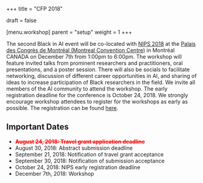 +++
title = "CFP 2018"

draft = false

[menu.workshop]
  parent = "setup"
  weight = 1
+++

The second Black in AI event will be co-located with [NIPS 2018](https://nips.cc/) at the [Palais des Congrès de Montréal (Montreal Convention Centre)](https://congresmtl.com/)  in Montréal CANADA on December 7th from 1:00pm to 6:00pm. The workshop will feature invited talks from prominent researchers and practitioners, oral presentations, and a poster session. There will also be socials to facilitate networking, discussion of different career opportunities in AI, and sharing of ideas to increase participation of Black researchers in the field. We invite all members of the AI community to attend the workshop. The early registration deadline for the conference is October 24, 2018. We strongly encourage workshop attendees to register for the workshops as early as possible. The registration can be found [here](https://nips.cc/accounts/login/?next=/Profile).

<!--more-->

## Important Dates
 - <span style="color:red">**~~August 24, 2018: Travel grant application deadline~~**</span>
 - August 30, 2018: Abstract submission deadline
 - September 21, 2018: Notification of travel grant acceptance
 - September 30, 2018: Notification of submission acceptance
 - October 24, 2018: NIPS early registration deadline
 - December 7th, 2018: Workshop
